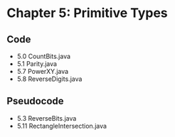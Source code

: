 # Chapter 5: Primitive Types
## Code
* 5.0 CountBits.java
* 5.1 Parity.java
* 5.7 PowerXY.java
* 5.8 ReverseDigits.java
## Pseudocode
* 5.3 ReverseBits.java
* 5.11 RectangleIntersection.java
